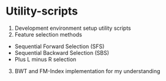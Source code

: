Utility-scripts
===============

1. Development environment setup utility scripts
2. Feature selection methods
  * Sequential Forward Selection (SFS)
  * Sequential Backward Selection (SBS)
  * Plus L minus R selection
3. BWT and FM-Index implementation for my understanding
  
